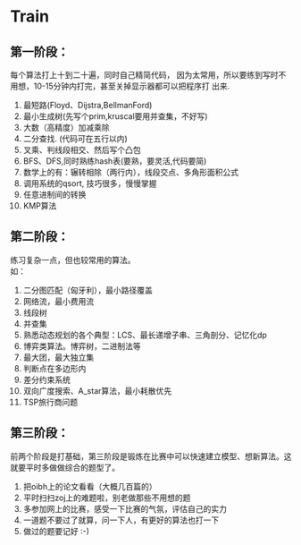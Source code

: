 # Train

## 第一阶段：
每个算法打上十到二十遍，同时自己精简代码，
因为太常用，所以要练到写时不用想，10-15分钟内打完，甚至关掉显示器都可以把程序打
出来.  
1. 最短路(Floyd、Dijstra,BellmanFord)  
2. 最小生成树(先写个prim,kruscal要用并查集，不好写)   
3. 大数（高精度）加减乘除   
4. 二分查找. (代码可在五行以内)   
5. 叉乘、判线段相交、然后写个凸包   
6. BFS、DFS,同时熟练hash表(要熟，要灵活,代码要简)   
7. 数学上的有：辗转相除（两行内），线段交点、多角形面积公式   
8. 调用系统的qsort, 技巧很多，慢慢掌握   
9. 任意进制间的转换
10. KMP算法


## 第二阶段：
练习复杂一点，但也较常用的算法。   
如：     
1. 二分图匹配（匈牙利），最小路径覆盖   
2. 网络流，最小费用流   
3. 线段树   
4. 并查集   
5. 熟悉动态规划的各个典型：LCS、最长递增子串、三角剖分、记忆化dp   
6. 博弈类算法。博弈树，二进制法等   
7. 最大团，最大独立集   
8. 判断点在多边形内   
9. 差分约束系统   
10. 双向广度搜索、A_star算法，最小耗散优先
11. TSP旅行商问题  


## 第三阶段：
前两个阶段是打基础，第三阶段是锻炼在比赛中可以快速建立模型、想新算法。这就要平时多做做综合的题型了。   
1. 把oibh上的论文看看（大概几百篇的）  
2. 平时扫扫zoj上的难题啦，别老做那些不用想的题   
3. 多参加网上的比赛，感受一下比赛的气氛，评估自己的实力 
4. 一道题不要过了就算，问一下人，有更好的算法也打一下   
5. 做过的题要记好 :-)
